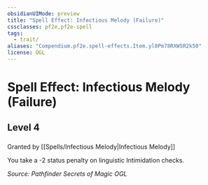 ```yaml
---
obsidianUIMode: preview
title: "Spell Effect: Infectious Melody (Failure)"
cssclasses: pf2e,pf2e-spell
tags:
  - trait/
aliases: "Compendium.pf2e.spell-effects.Item.yl0Pm78RXW5R2k50"
license: OGL
---
```

# Spell Effect: Infectious Melody (Failure)
## Level 4
### 






Granted by [[Spells/Infectious Melody|Infectious Melody]]

You take a -2 status penalty on linguistic Intimidation checks.

*Source: Pathfinder Secrets of Magic*
*OGL*